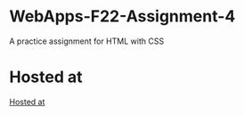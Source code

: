 # WebApps-F22-Assignment-4
A practice assignment for HTML with CSS
# Hosted at 
[Hosted at](https://44-563-web-apps-f22.github.io/44563-webapps-assignment-4-Navya0298/opera.html)
